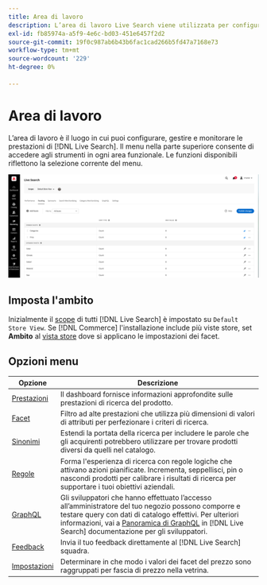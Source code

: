 ```yaml
---
title: Area di lavoro
description: L’area di lavoro Live Search viene utilizzata per configurare, gestire e monitorare le prestazioni di ricerca.
exl-id: fb85974a-a5f9-4e6c-bd03-451e6457f2d2
source-git-commit: 19f0c987ab6b43b6fac1cad266b5fd47a7168e73
workflow-type: tm+mt
source-wordcount: '229'
ht-degree: 0%

---
```


# Area di lavoro

L’area di lavoro è il luogo in cui puoi configurare, gestire e monitorare le prestazioni di [!DNL Live Search]. Il menu nella parte superiore consente di accedere agli strumenti in ogni area funzionale.  Le funzioni disponibili riflettono la selezione corrente del menu.

![Area di lavoro di targeting](assets/faceting-workspace.png)

## Imposta l&#39;ambito

Inizialmente il [scope](https://docs.magento.com/user-guide/configuration/scope.html) di tutti [!DNL Live Search] è impostato su `Default Store View`. Se [!DNL Commerce] l&#39;installazione include più viste store, set **Ambito** al [vista store](https://docs.magento.com/user-guide/stores/websites-stores-views.html) dove si applicano le impostazioni dei facet.

## Opzioni menu

| Opzione | Descrizione |
|--- |--- |
| [Prestazioni](performance.md) | Il dashboard fornisce informazioni approfondite sulle prestazioni di ricerca del prodotto. |
| [Facet](facets.md) | Filtro ad alte prestazioni che utilizza più dimensioni di valori di attributi per perfezionare i criteri di ricerca. |
| [Sinonimi](synonyms.md) | Estendi la portata della ricerca per includere le parole che gli acquirenti potrebbero utilizzare per trovare prodotti diversi da quelli nel catalogo. |
| [Regole](rules.md) | Forma l&#39;esperienza di ricerca con regole logiche che attivano azioni pianificate. Incrementa, seppellisci, pin o nascondi prodotti per calibrare i risultati di ricerca per supportare i tuoi obiettivi aziendali. |
| [GraphQL](https://devdocs.magento.com/live-search/graphql-support.html) | Gli sviluppatori che hanno effettuato l’accesso all’amministratore del tuo negozio possono comporre e testare query con dati di catalogo effettivi. Per ulteriori informazioni, vai a [Panoramica di GraphQL](https://devdocs.magento.com/guides/v2.4/graphql/index.html) in [!DNL Live Search] documentazione per gli sviluppatori. |
| [Feedback](feedback.md) | Invia il tuo feedback direttamente al [!DNL Live Search] squadra. |
| [Impostazioni](settings.md) | Determinare in che modo i valori dei facet del prezzo sono raggruppati per fascia di prezzo nella vetrina. |
